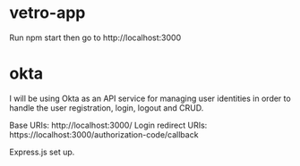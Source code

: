 # vetro-app
Run npm start then go to http://localhost:3000

# okta
I will be using Okta as an API service for managing user identities in order to handle the user registration, login, logout and CRUD.

Base URIs: http://localhost:3000/
Login redirect URIs: https://localhost:3000/authorization-code/callback

Express.js set up. 

